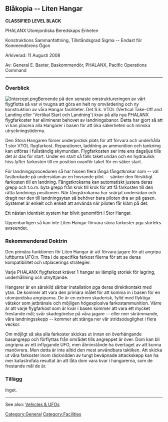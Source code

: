 ## Blåkopia -- Liten Hangar

**CLASSIFIED LEVEL BLACK**

PHALANX Utomjordiska Beredskaps Enheten

Konstruktions Sammanfattning, Tillståndsgrad Sigma -- Endast för
Kommendörens Ögon

Arkiverad: 11 Augusti 2008

Av: General E. Baxter, Baskommendör, PHALANX, Pacific Operations Command

------------------------------------------------------------------------

### Överblick

![](Intercept.png "Intercept.png")Beroende på den senaste
omstruktureringen av vårt flygflotta så var vi tvugna att göra en helt
ny omvärdering och ny konstruktion av våra Hangar faciliteter. Det S.k.
VTOL (Vertical Take-Off and Landing eller 'Vertikal Start och Landning')
krav på alla nya PHALANX flygfarkoster har eliminerat behovet av
landningsbanor. Detta har gjort så att vi kan placera alla Hangarer i
basen för att öka säkerheten och minska utryckningstiderna.

Den Stora Hangaren förser underjordisk plats för att förvara och
underhålla 1 stor VTOL flygfarkost. Reparationer, laddning av ammunition
och tankning kan utföras i fullständig skymundan. Flygfarkosten ser inte
ens dagsljus tills det är dax för start. Under en start så fälls taket
undan och en hydraulisk hiss lyfter farkosten till en position ovanför
taket för en säker start.

För landningsproceduren så har hissen flera långa fångstkrokar som --
väl fastkrokade på undersidan av en hovrande pilot -- sänker den
försiktigt farkosten till en landning. Fångstkrokarna kan automatiskt
justera deras grepp och t.o.m. byta grepp från krok till krok för att få
farkosten till den rätta landnings positionen. När fångskrokarna har
snärjat undersidan och dragit ner den till landningsytan så behöver bara
piloten dra av på gasen. Systemet är enkelt och enkelt att använda när
piloten får kläm på det.

Ett nästan identiskt system har blivit genomfört i Stor Hangar.

Uppenbarligen så kan inte Liten Hangar förvara stora farkoster pga
storleks avseendet.

### Rekommenderad Doktrin

Den primära funktionen för Liten Hangar är att förvara jagare för att
angripa luftburna UFO:n. Titta i de specifika farkost filerna för att se
deras kompatibilitet och utplacerings strategier.

Varje PHALANX flygfarkost kräver 1 hangar av lämplig storlek för
lagring, underhållning och utnyttjande.

Hangarer är en särskild sårbar installation pga deras direktkontakt med
ytan. De kommer att vara den primära målet för att komma in i basen för
en utomjordiska angriparna. De är en extrem skaderisk, fylld med
flyktiga vätskor som jetbränsle och möjligen högexplosiva
farkostammunition. Värre är att varje flygfarkost som är kvar i basen
kommer att vara ett mycket frestande mål; svår skadegörelse på våra
jagare -- eller mer skrämmande, våra landningsskepp -- kommer att stänga
ner vår stridsoduglighet i flera veckor.

Om möjligt så ska alla farkoster skickas ut innan en överhängande
basangrepp och förflyttas från området tills angreppet är över. Dom kan
bli angripna av ett inflygande UFO, men åtminstånde ha övertaget av att
kunna manövrera. Men detta är inte alltid den mest användbara taktiken.
Att skicka ut våra farkoster inom räckvidden av tungt beväpnade
attackskepp kan ha mer katastrofala resultat än att låta dom vara kvar i
hangarerna, som de frestande mål de är.

### Tillägg

Inget.

------------------------------------------------------------------------

See also: [Vehicles & UFOs](Vehicles_&_UFOs "wikilink")

[Category:General](Category:General "wikilink")
[Category:Facilities](Category:Facilities "wikilink")